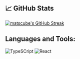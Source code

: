 ## 📈 GitHub Stats
[![matscube's GitHub Streak](https://streak-stats.demolab.com/?user=matscube&theme=dark)](https://git.io/streak-stats)

## Languages and Tools:
![TypeSCript](https://img.shields.io/badge/-TypeScript-007ACC?style=flat-square&logo=typescript&logoColor=white)
![React](https://img.shields.io/badge/-React-555?style=flat-square&logo=react)
